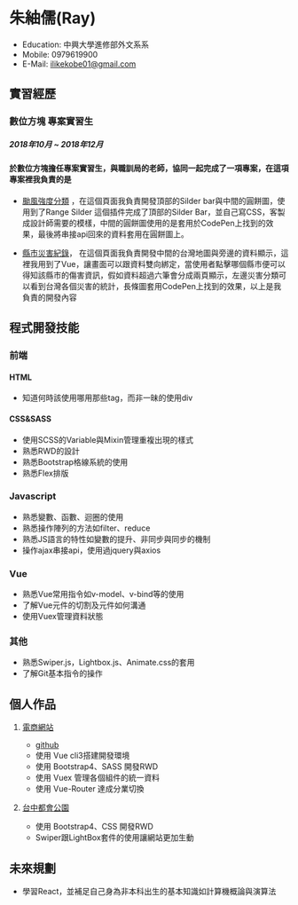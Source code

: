 # 朱紬儒(Ray)
* Education: 中興大學進修部外文系系
* Mobile: 0979619900
* E-Mail: ilikekobe01@gmail.com

## 實習經歷
### 數位方塊 專案實習生 
##### 2018年10月 ~ 2018年12月
#### 於數位方塊擔任專案實習生，與職訓局的老師，協同一起完成了一項專案，在這項專案裡我負責的是

* [颱風強度分類](https://den.ncdr.nat.gov.tw/1132/1441/18980/) ，在這個頁面我負責開發頂部的Silder bar與中間的圓餅圖，使用到了Range Silder 這個插件完成了頂部的Silder Bar，並自己寫CSS，客製成設計師需要的模樣，中間的圓餅圖使用的是套用於CodePen上找到的效果，最後將串接api回來的資料套用在圓餅圖上。 

* [縣市災害紀錄](https://den.ncdr.nat.gov.tw/1132/1441/18999/)， 在這個頁面我負責開發中間的台灣地圖與旁邊的資料顯示，這裡我用到了Vue，讓畫面可以跟資料雙向綁定，當使用者點擊哪個縣市便可以得知該縣市的傷害資訊，假如資料超過六筆會分成兩頁顯示，左邊災害分類可以看到台灣各個災害的統計，長條圖套用CodePen上找到的效果，以上是我負責的開發內容
    
## 程式開發技能
### 前端
#### HTML
* 知道何時該使用哪用那些tag，而非一昧的使用div

#### CSS&SASS
* 使用SCSS的Variable與Mixin管理重複出現的樣式
* 熟悉RWD的設計
* 熟悉Bootstrap格線系統的使用
* 熟悉Flex排版

### Javascript
* 熟悉變數、函數、迴圈的使用
* 熟悉操作陣列的方法如filter、reduce
* 熟悉JS語言的特性如變數的提升、非同步與同步的機制
* 操作ajax串接api，使用過jquery與axios

### Vue
* 熟悉Vue常用指令如v-model、v-bind等的使用
* 了解Vue元件的切割及元件如何溝通
* 使用Vuex管理資料狀態

### 其他
* 熟悉Swiper.js，Lightbox.js、Animate.css的套用
* 了解Git基本指令的操作

## 個人作品

1. [電商網站](https://simpsons01.github.io/PAgame/#/)
    * [github](https://github.com/simpsons01/PAgame)
    * 使用 Vue cli3搭建開發環境
    * 使用 Bootstrap4、SASS 開發RWD
    * 使用 Vuex 管理各個組件的統一資料
    * 使用 Vue-Router 達成分業切換

2. [台中都會公園](https://taichungmp.github.io/index.html?fbclid=IwAR3pAmX6yIJVh1U8Xua9fA6pNEfN-NnNay3QFWgu71u0Q4gQ3dI5TajaLaA)
    * 使用 Bootstrap4、CSS 開發RWD
    * Swiper跟LightBox套件的使用讓網站更加生動

## 未來規劃
* 學習React，並補足自己身為非本科出生的基本知識如計算機概論與演算法

